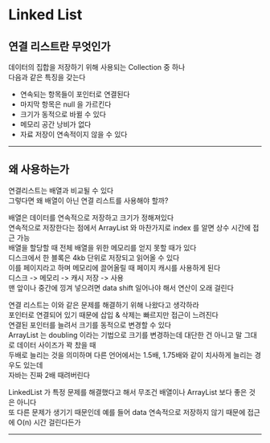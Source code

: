 # Linked List

## 연결 리스트란 무엇인가
데이터의 집합을 저장하기 위해 사용되는 Collection 중 하나<br>
다음과 같은 특징을 갖는다
- 연속되는 항목들이 포인터로 연결된다
- 마지막 항목은 null 을 가르킨다
- 크기가 동적으로 바뀔 수 있다
- 메모리 공간 낭비가 없다
- 자료 저장이 연속적이지 않을 수 있다
<hr>

## 왜 사용하는가
연결리스트는 배열과 비교될 수 있다<br>
그렇다면 왜 배열이 아닌 연결 리스트를 사용해야 할까?<br>


배열은 데이터를 연속적으로 저장하고 크기가 정해져있다<br>
연속적으로 저장한다는 점에서 ArrayList 와 마찬가지로 index 를 알면 상수 시간에 접근 가능<br>
배열을 할당할 때 전체 배열을 위한 메모리를 얻지 못할 때가 있다<br>
디스크에서 한 블록은 4kb 단위로 저장되고 읽어올 수 있다<br>
이를 페이지라고 하며 메모리에 끌어올릴 때 페이지 캐시를 사용하게 된다<br>
디스크 -> 메모리 -> 캐시 저장 -> 사용<br>
맨 앞이나 중간에 낑겨 넣으려면 data shift 일어나야 해서 연산이 오래 걸린다<br>


연결 리스트는 이와 같은 문제를 해결하기 위해 나왔다고 생각하라<br>
포인터로 연결되어 있기 때문에 삽입 & 삭제는 빠르지만 접근이 느려진다<br>
연결된 포인터를 늘려서 크기를 동적으로 변경할 수 있다<br>
ArrayList 는 doubling 이라는 기법으로 크기를 변경하는데 대단한 건 아니고 말 그대로 데이터 사이즈가 꽉 찼을 때<br>
두배로 늘리는 것을 의미하며 다른 언어에서는 1.5배, 1.75배와 같이 치사하게 늘리는 경우도 있는데<br>
자바는 진짜 2배 때려버린다<br>


LinkedList 가 특정 문제를 해결했다고 해서 무조건 배열이나 ArrayList 보다 좋은 것은 아니다<br>
또 다른 문제가 생기기 때문인데 예를 들어 data 연속적으로 저장하지 않기 때문에 접근에 O(n) 시간 걸린다든가<br>
<hr>

